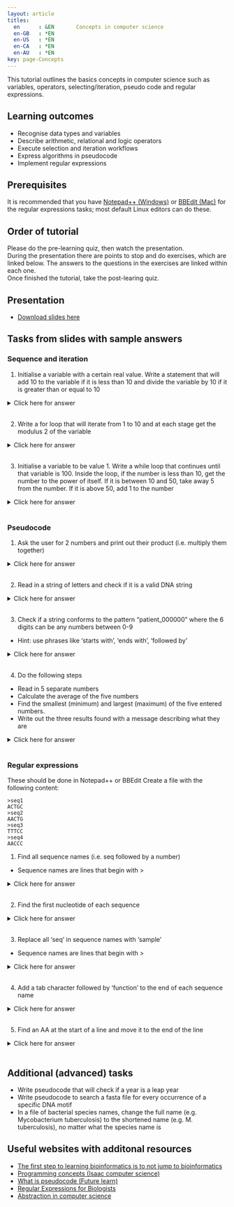 ```yaml
---
layout: article
titles:
  en      : &EN       Concepts in computer science
  en-GB   : *EN
  en-US   : *EN
  en-CA   : *EN
  en-AU   : *EN
key: page-Concepts
---
```



This tutorial outlines the basics concepts in computer science such as variables, operators, selecting/iteration, pseudo code and regular expressions.<br>

## Learning outcomes
* Recognise data types and variables
* Describe arithmetic, relational and logic operators
* Execute selection and iteration workflows
* Express algorithms in pseudocode
* Implement regular expressions

## Prerequisites
It is recommended that you have [Notepad++ (Windows)](https://notepad-plus-plus.org/downloads/) or [BBEdit (Mac)](https://www.barebones.com/products/bbedit/) for the regular expressions tasks; most default Linux editors can do these.

## Order of tutorial

Please do the pre-learning quiz, then watch the presentation. <br />
During the presentation there are points to stop and do exercises, which are linked below. The answers to the questions in the exercises are linked within each one.<br>
Once finished the tutorial, take the post-learing quiz.<br>

## Presentation
* [Download slides here](https://conmeehan.github.io/PathogenDataCourse/SlideSets/ConceptsInComputerProgramming.pptx)

## Tasks from slides with sample answers
### Sequence and iteration
1. Initialise a variable with a certain real value. Write a statement that will add 10 to the variable if it is less than 10 and divide the variable by 10 if it is greater than or equal to 10

<details><summary>Click here for answer</summary>

```console
real var1 = 11.0
if var1 < 10
  var1 = var1+10
 else
  var1 = var1/10 
```

</details></br>

2. Write a for loop that will iterate from 1 to 10 and at each stage get the modulus 2 of the variable

<details><summary>Click here for answer</summary>

```console
for variable between 1 and 10
 print variable%2 
```

</details></br>

3. Initialise a variable to be value 1. Write a while loop that continues until that variable is 100. Inside the loop, if the number is less than 10, get the number to the power of itself. If it is between 10 and 50, take away 5 from the number. If it is above 50, add 1 to the number
<details><summary>Click here for answer</summary>

```console
int var1 = 1
while var1 <=100
  if var1 < 10
    var1= var1^var1
   else if var1 >= 10 && var1 <=50
    var1 = var1 - 5
   else if var1 > 50
    var1 = var1 + 1 
```
</details></br>

### Pseudocode
1. Ask the user for 2 numbers and print out their product (i.e. multiply them together)
<details><summary>Click here for answer</summary>

```console
Prompt user to enter a number
  Store number in variable1
 Prompt user for a second number
  Store number in variable2
 Multiply variable1 and variable2
  Store answer in variable3
 Print variable3 to screen 
```

</details></br>

2. Read in a string of letters and check if it is a valid DNA string
<details><summary>Click here for answer</summary>

```console
Read in a string from the user or file
  Store in variable1
Loop through by going letter by letter through the string
  Check if the letter is an A, C, G or T (case insensitive)
  If not, stop
 If the loop  finishes without stopping early, it is a valid DNA string 
```

</details></br>

3. Check if a string conforms to the pattern “patient_000000” where the 6 digits can be any numbers between 0-9
  - Hint: use phrases like ‘starts with’, ‘ends with’, ‘followed by’
<details><summary>Click here for answer</summary>

```console
Store string in a variable
Check if variable starts with "patient_" and is followed by six digits
Check that the string ends after these 6 digits
```

</details></br>

4. Do the following steps
  - Read in 5 separate numbers
  - Calculate the average of the five numbers
  - Find the smallest (minimum) and largest (maximum) of the five entered numbers.
  - Write out the three results found with a message describing what they are
<details><summary>Click here for answer</summary>

```console
Create 5 real type variables and store numbers in each
Add all five numbers to each other and divide that answer by 5 to get the average
  print to screen "This is the average of the five numbers" followed by the answer
Starting with the first number, store it in a variable called minimum
Now go number by number through the other 4 and at each number check if it is smaller than the number stored in minimum
  If so, replace the number stored in minimum by that number
Once finished, print to screen "The minimum of the 5 numbers is" followed by the number stored in the minimum variable
Starting with the first number, store it in a variable called mamimum
Now go number by number through the other 4 and at each number check if it is larger than the number stored in maximum
  If so, replace the number stored in maximum by that number
Once finished, print to screen "The maximum of the 5 numbers is" followed by the number stored in the maximum variable
```

</details></br>

### Regular expressions
These should be done in Notepad++ or BBEdit
Create a file with the following content:
```
>seq1
ACTGC
>seq2
AACTG
>seq3
TTTCC
>seq4
AACCC
```
1. Find all sequence names (i.e. seq followed by a number)
  - Sequence names are lines that begin with >
<details><summary>Click here for answer</summary>

```console
Find:
^>.*
```

</details></br>

2. Find the first nucleotide of each sequence
<details><summary>Click here for answer</summary>

```console
Find:
^[^>]
```

</details></br>

3. Replace all ‘seq’ in sequence names with ‘sample’
  - Sequence names are lines that begin with >
<details><summary>Click here for answer</summary>

```console
Find:
^>seq
Replace:
>sample
```

</details></br>

4. Add a tab character followed by ‘function’ to the end of each sequence name
<details><summary>Click here for answer</summary>

```console
Find:
^(>.*)
Replace:
\1\tfunction
```

</details></br>

5. Find an AA at the start of a line and move it to the end of the line
<details><summary>Click here for answer</summary>

```console
Find:
^(AA)(.*)$
Replace:
\2\1
```

</details></br>


## Additional (advanced) tasks
* Write pseudocode that will check if a year is a leap year
* Write pseudocode to search a fasta file for every occurrence of a specific DNA motif
* In a file of bacterial species names, change the full name (e.g. Mycobacterium tuberculosis) to the shortened name (e.g. M. tuberculosis), no matter what the species name is

## Useful websites with additonal resources
* [The first step to learning bioinformatics is to not jump to bioinformatics](https://towardsdatascience.com/the-first-step-to-learning-bioinformatics-is-to-not-jump-to-bioinformatics-2e958f7b811a)
* [Programming concepts (Isaac computer science)](https://isaaccomputerscience.org/topics/programming_concepts?examBoard=all&stage=all)
* [What is pseudocode (Future learn)](https://www.futurelearn.com/info/courses/block-to-text-based-programming/0/steps/39492)
* [Regular Expressions for Biologists](https://carpentries-incubator.github.io/regex-novice-biology/)
* [Abstraction in computer science](https://www.happykhan.com/posts/abstraction-in-computer-science/)
